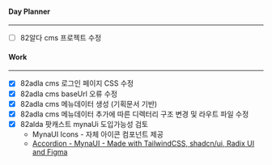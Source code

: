 
#### Day Planner
---
- [ ] 82알다 cms 프로젝트 수정


#### Work
---
- [x] 82adla cms 로그인 페이지 CSS 수정 
- [x] 82adla cms baseUrl 오류 수정
- [x] 82adla cms 메뉴데이터 생성 (기획문서 기반)
- [x] 82adla cms 메뉴데이터 추가에 따른 디렉터리 구조 변경 및 라우트 파일 수정
- [x] 82alda 팟캐스트 mynaUi 도입가능성 검토 
	- MynaUI Icons - 자체 아이콘 컴포넌트 제공
	- [Accordion - MynaUI - Made with TailwindCSS, shadcn/ui, Radix UI and Figma](https://mynaui.com/components/accordion)

